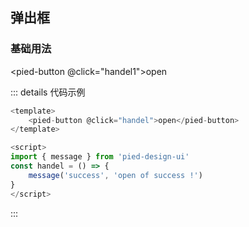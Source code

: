 ## 弹出框

### 基础用法

<pied-button @click="handel1">open</pied-button>

::: details 代码示例
```js
<template>
    <pied-button @click="handel">open</pied-button>
</template>

<script>
import { message } from 'pied-design-ui'
const handel = () => {
    message('success', 'open of success !')
}
</script>
```
:::

<script>
import { message } from '../../components/index'
export default {
    data(){

    },
    methods:{
        handel1(){
           message('success', 'open of success !')
        }
    }
}
</script>

<style>

</style>